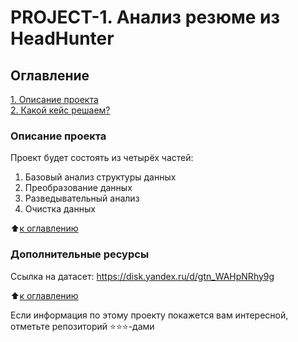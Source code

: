 # PROJECT-1. Анализ резюме из HeadHunter

## Оглавление  
[1. Описание проекта](README.md#Описание-проекта)  
[2. Какой кейс решаем?](README.md#Дополнительные-ресурсы)  

### Описание проекта    
Проект будет состоять из четырёх частей:
1. Базовый анализ структуры данных
2. Преобразование данных
3. Разведывательный анализ
4. Очистка данных

:arrow_up:[к оглавлению](README.md#Оглавление)


### Дополнительные ресурсы    
Ссылка на датасет: https://disk.yandex.ru/d/gtn_WAHpNRhy9g

:arrow_up:[к оглавлению](README.md#Оглавление)



Если информация по этому проекту покажется вам интересной, отметьте репозиторий ⭐️⭐️⭐️-дами